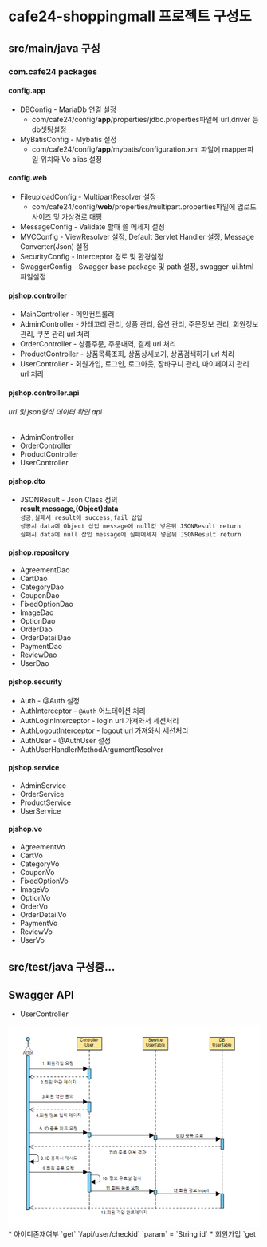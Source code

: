 # cafe24-shoppingmall 프로젝트 구성도

## src/main/java 구성

### com.cafe24 packages

#### config.app
  * DBConfig - MariaDb 연결 설정
    * com/cafe24/config/**app**/properties/jdbc.properties파일에 url,driver 등 db셋팅설정
  * MyBatisConfig - Mybatis 설정
    * com/cafe24/config/**app**/mybatis/configuration.xml 파일에 mapper파일 위치와 Vo alias 설정  
#### config.web
  * FileuploadConfig - MultipartResolver 설정
    * com/cafe24/config/**web**/properties/multipart.properties파일에 업로드 사이즈 및 가상경로 매핑
  * MessageConfig - Validate 할때 쓸 메세지 설정
  * MVCConfig - ViewResolver 설정, Default Servlet Handler 설정, Message Converter(Json) 설정
  * SecurityConfig - Interceptor 경로 및 환경설정
  * SwaggerConfig - Swagger base package 및 path 설정, swagger-ui.html 파일설정

#### pjshop.controller
  * MainController - 메인컨트롤러
  * AdminController - 카테고리 관리, 상품 관리, 옵션 관리, 주문정보 관리, 회원정보 관리, 쿠폰 관리 url 처리
  * OrderController - 상품주문, 주문내역, 결제 url 처리
  * ProductController - 상품목록조회, 상품상세보기, 상품검색하기 url 처리
  * UserController - 회원가입, 로그인, 로그아웃, 장바구니 관리, 마이페이지 관리 url 처리

#### pjshop.controller.api
###### url 및 json형식 데이터 확인 api
  * AdminController
  * OrderController
  * ProductController
  * UserController

#### pjshop.dto
  * JSONResult - Json Class 정의  
   **result,message,(Object)data**  
   `성공,실패시 result에 success,fail 삽입`    
   `성공시 data에 Object 삽입 message에 null값 넣은뒤 JSONResult return`  
   `실패시 data에 null 삽입 message에 실패메세지 넣은뒤 JSONResult return`

#### pjshop.repository
  * AgreementDao
  * CartDao
  * CategoryDao
  * CouponDao
  * FixedOptionDao
  * ImageDao
  * OptionDao
  * OrderDao
  * OrderDetailDao
  * PaymentDao
  * ReviewDao
  * UserDao

#### pjshop.security
  * Auth - @Auth 설정
  * AuthInterceptor - `@Auth` 어노테이션 처리
  * AuthLoginInterceptor - login url 가져와서 세션처리
  * AuthLogoutInterceptor - logout url 가져와서 세션처리
  * AuthUser - @AuthUser 설정
  * AuthUserHandlerMethodArgumentResolver

#### pjshop.service
  * AdminService
  * OrderService
  * ProductService
  * UserService

#### pjshop.vo
  * AgreementVo
  * CartVo
  * CategoryVo
  * CouponVo
  * FixedOptionVo
  * ImageVo
  * OptionVo
  * OrderVo
  * OrderDetailVo
  * PaymentVo
  * ReviewVo
  * UserVo
  
## src/test/java 구성중...

## Swagger API

* UserController  
<img src='./Readme image/회원가입 시퀀스다이어그램.PNG'>
	* 아이디존재여부  
	 `get`  
	 `/api/user/checkid`
	 `param` = `String id`
	* 회원가입 `get

